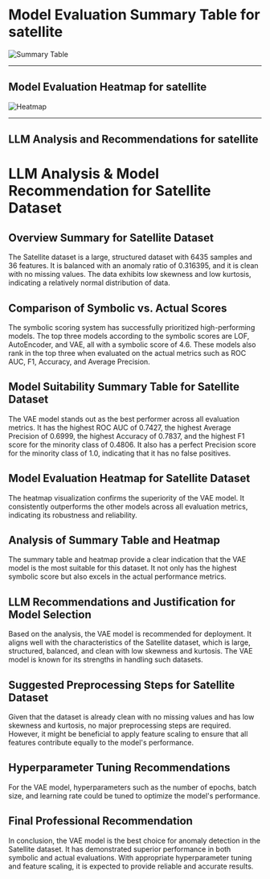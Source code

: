# Model Evaluation Summary Table for satellite

![Summary Table](file:////home/exouser/Downloads/UofACPCode/outputs/llm_outputs/satellite_summary_table.png)

---

## Model Evaluation Heatmap for satellite

![Heatmap](file:////home/exouser/Downloads/UofACPCode/outputs/llm_outputs/satellite_rank_heatmap_sorted.png)

---

## LLM Analysis and Recommendations for satellite

# LLM Analysis & Model Recommendation for Satellite Dataset

## Overview Summary for Satellite Dataset

The Satellite dataset is a large, structured dataset with 6435 samples and 36 features. It is balanced with an anomaly ratio of 0.316395, and it is clean with no missing values. The data exhibits low skewness and low kurtosis, indicating a relatively normal distribution of data.

## Comparison of Symbolic vs. Actual Scores

The symbolic scoring system has successfully prioritized high-performing models. The top three models according to the symbolic scores are LOF, AutoEncoder, and VAE, all with a symbolic score of 4.6. These models also rank in the top three when evaluated on the actual metrics such as ROC AUC, F1, Accuracy, and Average Precision. 

## Model Suitability Summary Table for Satellite Dataset

The VAE model stands out as the best performer across all evaluation metrics. It has the highest ROC AUC of 0.7427, the highest Average Precision of 0.6999, the highest Accuracy of 0.7837, and the highest F1 score for the minority class of 0.4806. It also has a perfect Precision score for the minority class of 1.0, indicating that it has no false positives. 

## Model Evaluation Heatmap for Satellite Dataset

The heatmap visualization confirms the superiority of the VAE model. It consistently outperforms the other models across all evaluation metrics, indicating its robustness and reliability.

## Analysis of Summary Table and Heatmap

The summary table and heatmap provide a clear indication that the VAE model is the most suitable for this dataset. It not only has the highest symbolic score but also excels in the actual performance metrics. 

## LLM Recommendations and Justification for Model Selection

Based on the analysis, the VAE model is recommended for deployment. It aligns well with the characteristics of the Satellite dataset, which is large, structured, balanced, and clean with low skewness and kurtosis. The VAE model is known for its strengths in handling such datasets. 

## Suggested Preprocessing Steps for Satellite Dataset

Given that the dataset is already clean with no missing values and has low skewness and kurtosis, no major preprocessing steps are required. However, it might be beneficial to apply feature scaling to ensure that all features contribute equally to the model's performance.

## Hyperparameter Tuning Recommendations

For the VAE model, hyperparameters such as the number of epochs, batch size, and learning rate could be tuned to optimize the model's performance. 

## Final Professional Recommendation

In conclusion, the VAE model is the best choice for anomaly detection in the Satellite dataset. It has demonstrated superior performance in both symbolic and actual evaluations. With appropriate hyperparameter tuning and feature scaling, it is expected to provide reliable and accurate results.